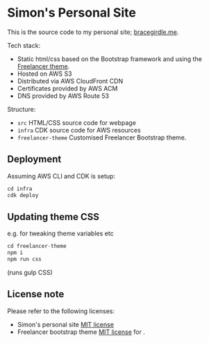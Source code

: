 # Simon's Personal Site

This is the source code to my personal site; [bracegirdle.me](https://bracegirdle.me).

Tech stack:

* Static html/css based on the Bootstrap framework and using the [Freelancer theme](https://github.com/BlackrockDigital/startbootstrap-freelancer).
* Hosted on AWS S3
* Distributed via AWS CloudFront CDN
* Certificates provided by AWS ACM
* DNS provided by AWS Route 53

Structure:

* `src` HTML/CSS source code for webpage
* `infra` CDK source code for AWS resources
* `freelancer-theme` Customised Freelancer Bootstrap theme.


## Deployment

Assuming AWS CLI and CDK is setup:

```s
cd infra
cdk deploy
```

## Updating theme CSS

e.g. for tweaking theme variables etc

```s
cd freelancer-theme
npm i
npm run css
```

(runs gulp CSS)


## License note

Please refer to the following licenses:

* Simon's personal site [MIT license](https://bitbucket.org/si13b/personal-site/src/master/LICENSE)
* Freelancer bootstrap theme [MIT license](https://bitbucket.org/si13b/personal-site/src/master/freelancer-theme/LICENSE) for .
